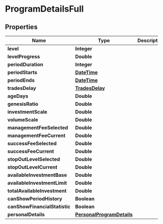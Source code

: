 # ProgramDetailsFull

## Properties
Name | Type | Description | Notes
------------ | ------------- | ------------- | -------------
**level** | **Integer** |  |  [optional]
**levelProgress** | **Double** |  |  [optional]
**periodDuration** | **Integer** |  |  [optional]
**periodStarts** | [**DateTime**](DateTime.md) |  |  [optional]
**periodEnds** | [**DateTime**](DateTime.md) |  |  [optional]
**tradesDelay** | [**TradesDelay**](TradesDelay.md) |  |  [optional]
**ageDays** | **Double** |  |  [optional]
**genesisRatio** | **Double** |  |  [optional]
**investmentScale** | **Double** |  |  [optional]
**volumeScale** | **Double** |  |  [optional]
**managementFeeSelected** | **Double** |  |  [optional]
**managementFeeCurrent** | **Double** |  |  [optional]
**successFeeSelected** | **Double** |  |  [optional]
**successFeeCurrent** | **Double** |  |  [optional]
**stopOutLevelSelected** | **Double** |  |  [optional]
**stopOutLevelCurrent** | **Double** |  |  [optional]
**availableInvestmentBase** | **Double** |  |  [optional]
**availableInvestmentLimit** | **Double** |  |  [optional]
**totalAvailableInvestment** | **Double** |  |  [optional]
**canShowPeriodHistory** | **Boolean** |  |  [optional]
**canShowFinancialStatistic** | **Boolean** |  |  [optional]
**personalDetails** | [**PersonalProgramDetails**](PersonalProgramDetails.md) |  |  [optional]
